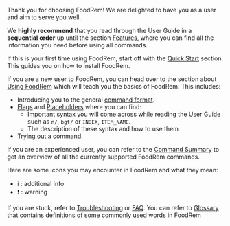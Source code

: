 <!-- markdownlint-disable-file first-line-h1 -->
Thank you for choosing FoodRem! We are delighted to have you as a user and aim to serve you well.

We **highly recommend** that you read through the User Guide in a **sequential order** up until the section [Features](#features), where you can find all the information you need before using all commands.

If this is your first time using FoodRem, start off with the [Quick Start](#quick-start) section. This guides you on how to install FoodRem.

If you are a new user to FoodRem, you can head over to the section about [Using FoodRem](#using-foodrem) which will teach you the basics of FoodRem. This includes:

* Introducing you to the general [command format](#command-format).
* [Flags](#flags) and [Placeholders](#placeholders) where you can find:
  * Important syntax you will come across while reading the User Guide such as `n/`, `bgt/` or `INDEX`, `ITEM_NAME`.
  * The description of these syntax and how to use them
* [Trying out](#trying-your-first-command) a command.

If you are an experienced user, you can refer to the [Command Summary](#command-summary) to get an overview of all the currently supported FoodRem commands.

Here are some icons you may encounter in FoodRem and what they mean:

* ℹ️ : additional info
* ❗ : warning

If you are stuck, refer to [Troubleshooting](#troubleshooting) or [FAQ](#faq). You can refer to [Glossary](#glossary) that contains definitions of some commonly used words in FoodRem
